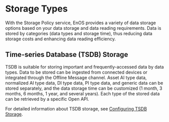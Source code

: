 # Storage Types

With the Storage Policy service, EnOS provides a variety of data storage options based on your data storage and data reading requirements. Data is stored by categories (data types and storage time), thus reducing data storage costs and enhancing data reading efficiency.

## Time-series Database (TSDB) Storage

TSDB is suitable for storing important and frequently-accessed data by data types. Data to be stored can be ingested from connected devices or integrated through the Offline Message channel. Asset AI type data, normalized AI type data, DI type data, PI type data, and generic data can be stored separately, and the data storage time can be customized (1 month, 3 months, 6 months, 1 year, and several years). Each type of the stored data can be retrieved by a specific Open API.

For detailed information about TSDB storage, see [Configuring TSDB Storage](../configuring_tsdb_storage).

<!--

## Archive Storage

Archive storage is suitable for storing business data of huge size and lower access frequency. The archived files will be synchronized to target database and stored in the specified file path, thus achieving data backup.

For detailed information about archive storage, see [Configuring Archive Storage](../howto/storage/configuring_archive_storage).

-->
